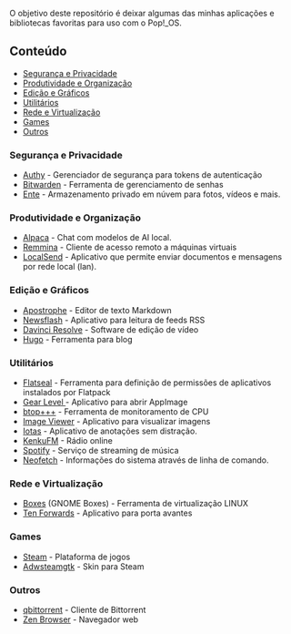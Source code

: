 O objetivo deste repositório é deixar algumas das minhas aplicações e bibliotecas favoritas para uso com o Pop!_OS.

## Conteúdo

* [Segurança e Privacidade ](#segurança-e-privacidade )
* [Produtividade e Organização](#produtividade-e-organização)
* [Edição e Gráficos](#edição-e-gráficos )
* [Utilitários](#utilitários)
* [Rede e Virtualização](#rede-e-virtualização)
* [Games](#games)
* [Outros](#outros)

### Segurança e Privacidade 

* [Authy](https://authy.com/) - Gerenciador de segurança para tokens de autenticação
* [Bitwarden](https://bitwarden.com/)  - Ferramenta de gerenciamento de senhas
* [Ente](https://ente.io/) - Armazenamento privado em núvem para fotos, vídeos e mais.
     

### Produtividade e Organização 

* [Alpaca](https://flathub.org/apps/com.jeffser.Alpaca)  - Chat com modelos de AI local.
* [Remmina](https://flathub.org/apps/org.remmina.Remmina)  - Cliente de acesso remoto a máquinas virtuais
* [LocalSend](https://flathub.org/apps/org.localsend.localsend_app)  - Aplicativo que permite enviar documentos e mensagens por rede local (lan).
     

### Edição e Gráficos 

* [Apostrophe](https://flathub.org/apps/org.gnome.gitlab.somas.Apostrophe) - Editor de texto Markdown
* [Newsflash](https://flathub.org/apps/io.gitlab.news_flash.NewsFlash)  - Aplicativo para leitura de feeds RSS
* [Davinci Resolve](https://www.blackmagicdesign.com/products/davinciresolve)  - Software de edição de vídeo
* [Hugo](https://gohugo.io/)  - Ferramenta para blog
     

### Utilitários 


* [Flatseal](https://flathub.org/apps/com.github.tchx84.Flatseal)  - Ferramenta para definição de permissões de aplicativos instalados por Flatpack
* [Gear Level ](https://flathub.org/apps/it.mijorus.gearlever) - Aplicativo para abrir AppImage
* [btop+++](https://github.com/aristocratos/btop)  - Ferramenta de monitoramento de CPU
* [Image Viewer](https://flathub.org/apps/org.gnome.Loupe)  - Aplicativo para visualizar imagens
* [Iotas](https://flathub.org/apps/org.gnome.World.Iotas)  - Aplicativo de  anotações sem distração. 
* [KenkuFM](https://www.kenku.fm/)  - Rádio online
* [Spotify](https://open.spotify.com/) - Serviço de streaming de música
* [Neofetch](https://github.com/dylanaraps/neofetch) - Informações do sistema através de linha de comando.
     

### Rede e Virtualização 

* [Boxes](https://flathub.org/apps/org.gnome.Boxes) (GNOME Boxes)  - Ferramenta de virtualização LINUX
* [Ten Forwards](https://flathub.org/apps/fr.sgued.ten_forward)  - Aplicativo para porta avantes

### Games

* [Steam](https://store.steampowered.com/)  - Plataforma de jogos
* [Adwsteamgtk](https://flathub.org/apps/io.github.Foldex.AdwSteamGtk)  - Skin para Steam

### Outros 

* [qbittorrent](https://flathub.org/apps/org.qbittorrent.qBittorrent)  - Cliente de Bittorrent
* [Zen Browser](https://zen-browser.app/)  - Navegador web
